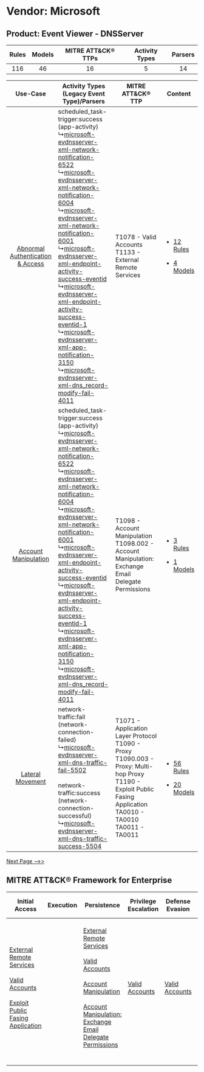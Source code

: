 Vendor: Microsoft
=================
Product: Event Viewer - DNSServer
---------------------------------
| Rules | Models | MITRE ATT&CK® TTPs | Activity Types | Parsers |
|:-----:|:------:|:------------------:|:--------------:|:-------:|
|  116  |   46   |         16         |       5        |   14    |

|    Use-Case    | Activity Types (Legacy Event Type)/Parsers    | MITRE ATT&CK® TTP    | Content    |
|:----:| ---- | ---- | ---- |
| [Abnormal Authentication & Access](../../../UseCases/uc_abnormal_authentication_&_access.md) |  scheduled_task-trigger:success (app-activity)<br> ↳[microsoft-evdnsserver-xml-network-notification-6522](Ps/pC_microsoftevdnsserverxmlnetworknotification6522.md)<br> ↳[microsoft-evdnsserver-xml-network-notification-6004](Ps/pC_microsoftevdnsserverxmlnetworknotification6004.md)<br> ↳[microsoft-evdnsserver-xml-network-notification-6001](Ps/pC_microsoftevdnsserverxmlnetworknotification6001.md)<br> ↳[microsoft-evdnsserver-xml-endpoint-activity-success-eventid](Ps/pC_microsoftevdnsserverxmlendpointactivitysuccesseventid.md)<br> ↳[microsoft-evdnsserver-xml-endpoint-activity-success-eventid-1](Ps/pC_microsoftevdnsserverxmlendpointactivitysuccesseventid1.md)<br> ↳[microsoft-evdnsserver-xml-app-notification-3150](Ps/pC_microsoftevdnsserverxmlappnotification3150.md)<br> ↳[microsoft-evdnsserver-xml-dns_record-modify-fail-4011](Ps/pC_microsoftevdnsserverxmldns_recordmodifyfail4011.md)<br> | T1078 - Valid Accounts<br>T1133 - External Remote Services<br>    | [<ul><li>12 Rules</li></ul><ul><li>4 Models</li></ul>](RM/r_m_microsoft_event_viewer_-_dnsserver_Abnormal_Authentication_&_Access.md) |
|    [Account Manipulation](../../../UseCases/uc_account_manipulation.md)    |  scheduled_task-trigger:success (app-activity)<br> ↳[microsoft-evdnsserver-xml-network-notification-6522](Ps/pC_microsoftevdnsserverxmlnetworknotification6522.md)<br> ↳[microsoft-evdnsserver-xml-network-notification-6004](Ps/pC_microsoftevdnsserverxmlnetworknotification6004.md)<br> ↳[microsoft-evdnsserver-xml-network-notification-6001](Ps/pC_microsoftevdnsserverxmlnetworknotification6001.md)<br> ↳[microsoft-evdnsserver-xml-endpoint-activity-success-eventid](Ps/pC_microsoftevdnsserverxmlendpointactivitysuccesseventid.md)<br> ↳[microsoft-evdnsserver-xml-endpoint-activity-success-eventid-1](Ps/pC_microsoftevdnsserverxmlendpointactivitysuccesseventid1.md)<br> ↳[microsoft-evdnsserver-xml-app-notification-3150](Ps/pC_microsoftevdnsserverxmlappnotification3150.md)<br> ↳[microsoft-evdnsserver-xml-dns_record-modify-fail-4011](Ps/pC_microsoftevdnsserverxmldns_recordmodifyfail4011.md)<br> | T1098 - Account Manipulation<br>T1098.002 - Account Manipulation: Exchange Email Delegate Permissions<br>    | [<ul><li>3 Rules</li></ul><ul><li>1 Models</li></ul>](RM/r_m_microsoft_event_viewer_-_dnsserver_Account_Manipulation.md)    |
|    [Lateral Movement](../../../UseCases/uc_lateral_movement.md)    |  network-traffic:fail (network-connection-failed)<br> ↳[microsoft-evdnsserver-xml-dns-traffic-fail-5502](Ps/pC_microsoftevdnsserverxmldnstrafficfail5502.md)<br><br> network-traffic:success (network-connection-successful)<br> ↳[microsoft-evdnsserver-xml-dns-traffic-success-5504](Ps/pC_microsoftevdnsserverxmldnstrafficsuccess5504.md)<br>    | T1071 - Application Layer Protocol<br>T1090 - Proxy<br>T1090.003 - Proxy: Multi-hop Proxy<br>T1190 - Exploit Public Fasing Application<br>TA0010 - TA0010<br>TA0011 - TA0011<br> | [<ul><li>56 Rules</li></ul><ul><li>20 Models</li></ul>](RM/r_m_microsoft_event_viewer_-_dnsserver_Lateral_Movement.md)    |
[Next Page -->>](2_ds_microsoft_event_viewer_-_dnsserver.md)

MITRE ATT&CK® Framework for Enterprise
--------------------------------------
| Initial Access                                                                                                                                                                                                                         | Execution | Persistence                                                                                                                                                                                                                                                                                                                                 | Privilege Escalation                                                | Defense Evasion                                                     | Credential Access | Discovery | Lateral Movement | Collection                                                                                                                                                            | Command and Control                                                                                                                                                                                                                                                                                                                                                                                      | Exfiltration | Impact |
| -------------------------------------------------------------------------------------------------------------------------------------------------------------------------------------------------------------------------------------- | --------- | ------------------------------------------------------------------------------------------------------------------------------------------------------------------------------------------------------------------------------------------------------------------------------------------------------------------------------------------- | ------------------------------------------------------------------- | ------------------------------------------------------------------- | ----------------- | --------- | ---------------- | --------------------------------------------------------------------------------------------------------------------------------------------------------------------- | -------------------------------------------------------------------------------------------------------------------------------------------------------------------------------------------------------------------------------------------------------------------------------------------------------------------------------------------------------------------------------------------------------- | ------------ | ------ |
| [External Remote Services](https://attack.mitre.org/techniques/T1133)<br><br>[Valid Accounts](https://attack.mitre.org/techniques/T1078)<br><br>[Exploit Public Fasing Application](https://attack.mitre.org/techniques/T1190)<br><br> |           | [External Remote Services](https://attack.mitre.org/techniques/T1133)<br><br>[Valid Accounts](https://attack.mitre.org/techniques/T1078)<br><br>[Account Manipulation](https://attack.mitre.org/techniques/T1098)<br><br>[Account Manipulation: Exchange Email Delegate Permissions](https://attack.mitre.org/techniques/T1098/002)<br><br> | [Valid Accounts](https://attack.mitre.org/techniques/T1078)<br><br> | [Valid Accounts](https://attack.mitre.org/techniques/T1078)<br><br> |                   |           |                  | [Email Collection](https://attack.mitre.org/techniques/T1114)<br><br>[Email Collection: Email Forwarding Rule](https://attack.mitre.org/techniques/T1114/003)<br><br> | [Dynamic Resolution](https://attack.mitre.org/techniques/T1568)<br><br>[Dynamic Resolution: Domain Generation Algorithms](https://attack.mitre.org/techniques/T1568/002)<br><br>[Proxy: Multi-hop Proxy](https://attack.mitre.org/techniques/T1090/003)<br><br>[Application Layer Protocol](https://attack.mitre.org/techniques/T1071)<br><br>[Proxy](https://attack.mitre.org/techniques/T1090)<br><br> |              |        |